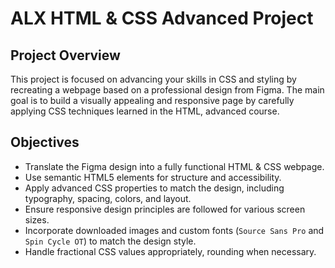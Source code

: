 
# ALX HTML & CSS Advanced Project

## Project Overview

This project is focused on advancing your skills in CSS and styling by recreating a webpage based on a professional design from Figma. The main goal is to build a visually appealing and responsive page by carefully applying CSS techniques learned in the HTML, advanced course.

## Objectives

- Translate the Figma design into a fully functional HTML & CSS webpage.
- Use semantic HTML5 elements for structure and accessibility.
- Apply advanced CSS properties to match the design, including typography, spacing, colors, and layout.
- Ensure responsive design principles are followed for various screen sizes.
- Incorporate downloaded images and custom fonts (`Source Sans Pro` and `Spin Cycle OT`) to match the design style.
- Handle fractional CSS values appropriately, rounding when necessary.



